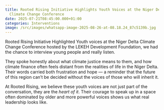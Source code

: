 ```yaml
---
title: Rooted Rising Initiative Highlights Youth Voices at the Niger Delta
  Climate Change Conference
date: 2025-07-21T08:45:00.000+01:00
categories: Interventions
image: /src/images/whatsapp-image-2025-08-26-at-08.18.24_87c5139b.jpg
---
```


Rooted Rising Initiative Highlighted Youth voices at the Niger Delta Climate Change Conference hosted by the LEKEH Development Foundation, we had the chance to interview young people and really listen. 

They spoke honestly about what climate justice means to them, and how climate finance often feels distant from the realities of life in the Niger Delta. Their words carried both frustration and hope — a reminder that the future of this region can’t be decided without the voices of those who will inherit it.

At Rooted Rising, we believe these youth voices are not just part of the conversation, they are the *heart of it*. Their courage to speak up in a space often dominated by older and more powerful voices shows us what real leadership looks like.
